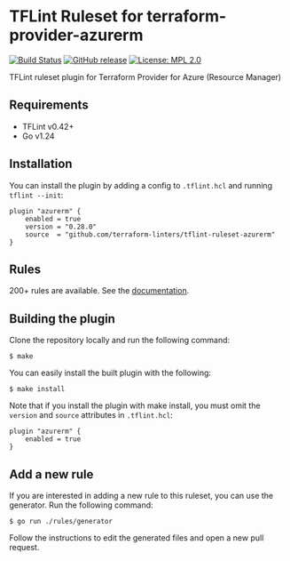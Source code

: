 # TFLint Ruleset for terraform-provider-azurerm
[![Build Status](https://github.com/terraform-linters/tflint-ruleset-azurerm/actions/workflows/build.yml/badge.svg?branch=master)](https://github.com/terraform-linters/tflint-ruleset-azurerm/actions)
[![GitHub release](https://img.shields.io/github/release/terraform-linters/tflint-ruleset-azurerm.svg)](https://github.com/terraform-linters/tflint-ruleset-azurerm/releases/latest)
[![License: MPL 2.0](https://img.shields.io/badge/License-MPL%202.0-blue.svg)](LICENSE)

TFLint ruleset plugin for Terraform Provider for Azure (Resource Manager)

## Requirements

- TFLint v0.42+
- Go v1.24

## Installation

You can install the plugin by adding a config to `.tflint.hcl` and running `tflint --init`:

```hcl
plugin "azurerm" {
    enabled = true
    version = "0.28.0"
    source  = "github.com/terraform-linters/tflint-ruleset-azurerm"
}
```

## Rules

200+ rules are available. See the [documentation](docs/README.md).

## Building the plugin

Clone the repository locally and run the following command:

```
$ make
```

You can easily install the built plugin with the following:

```
$ make install
```

Note that if you install the plugin with make install, you must omit the `version` and `source` attributes in `.tflint.hcl`:

```hcl
plugin "azurerm" {
    enabled = true
}
```

## Add a new rule

If you are interested in adding a new rule to this ruleset, you can use the generator. Run the following command:

```
$ go run ./rules/generator
```

Follow the instructions to edit the generated files and open a new pull request.
